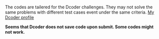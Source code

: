 The codes are tailered for the Dcoder challenges. They may not solve the same problems with different test cases event under the same criteria.
[My Dcoder profile](https://code.dcoder.tech/profile/lochard)

**Seems that Dcoder does not save code upon submit. Some codes might not work.**